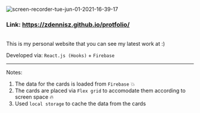
![screen-recorder-tue-jun-01-2021-16-39-17](https://user-images.githubusercontent.com/15849186/120333092-08306780-c2f8-11eb-884d-15d48bf7a317.gif)

### **Link:**  https://zdennisz.github.io/protfolio/
<br/>
This is my personal website that you can see my latest work at :)

Developed via: `React.js (Hooks)` + `Firebase`


<hr>

Notes:
  1) The data for the cards is loaded from `Firebase` :boom: 
  2) The cards are placed via `Flex grid` to accomodate them according to screen space :fire:
  3) Used `local storage` to cache the data from the cards




